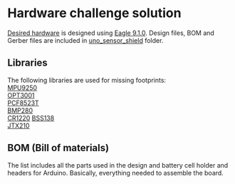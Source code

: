 # Hardware challenge solution  


[Desired hardware](https://github.com/itatsmove/smovechallenge/blob/master/challenges/hardware.md) is designed using [Eagle 9.1.0](https://www.autodesk.com/products/eagle/overview). Design files, BOM and Gerber files are included in [uno_sensor_shield](https://github.com/kadiraktass/Smove/tree/master/hardware/uno_sensor_shield) folder. 


## Libraries 

The following libraries are used for missing footprints:  
[MPU9250](https://componentsearchengine.com/MPU-9250/InvenSense+Inc.)  
[OPT3001](https://componentsearchengine.com/part.php?partID=300356)  
[PCF8523T](https://componentsearchengine.com/part.php?partID=274221)  
[BMP280](https://componentsearchengine.com/part.php?partID=237787)  
[CR1220](https://github.com/adafruit/Adafruit-Eagle-Library)
[BSS138](https://componentsearchengine.com/part.php?partID=232961)  
[JTX210](https://componentsearchengine.com/part.php?partID=1253227)  



## BOM (Bill of materials) 

The list includes all the parts used in the design and battery cell holder and headers for Arduino. Basically, everything needed to assemble the board. 
